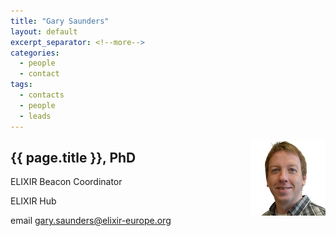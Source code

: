 ```yaml
---
title: "Gary Saunders"
layout: default
excerpt_separator: <!--more-->
categories:
  - people
  - contact
tags:
  - contacts
  - people
  - leads
---
```



<img style="float: right; width: 120px;" src="/assets/img/people/garys.jpg" />

## {{ page.title }}, PhD

ELIXIR Beacon Coordinator

ELIXIR Hub

email [gary.saunders@elixir-europe.org](mailto:elixir-europe.org)

<!--more-->
